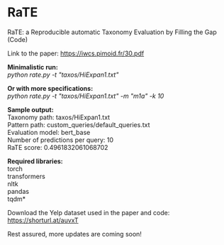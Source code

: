 # RaTE
RaTE: a Reproducible automatic Taxonomy Evaluation by Filling the Gap (Code)

Link to the paper: https://iwcs.pimoid.fr/30.pdf

**Minimalistic run:**  
*python rate.py -t "taxos/HiExpan1.txt"*

**Or with more specifications:**  
*python rate.py -t "taxos/HiExpan1.txt" -m "m1a" -k 10*

**Sample output:**  
Taxonomy path: taxos/HiExpan1.txt  
Pattern path: custom_queries/default_queries.txt  
Evaluation model: bert_base  
Number of predictions per query: 10  
RaTE score: 0.4961832061068702

**Required libraries:**  
torch  
transformers  
nltk  
pandas  
tqdm*  

Download the Yelp dataset used in the paper and code: https://shorturl.at/auvxT

Rest assured, more updates are coming soon!
